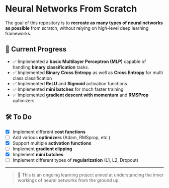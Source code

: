# Neural Networks From Scratch

The goal of this repository is to **recreate as many types of neural networks as possible** from scratch, without relying on high-level deep learning frameworks.

## 📌 Current Progress
- ✅ Implemented a **basic Multilayer Perceptron (MLP)** capable of handling **binary classification** tasks.
- ✅ Implemented **Binary Cross Entropy** as well as **Cross Entropy** for multi class classification
- ✅ Implemented **ReLU** and **Sigmoid** activation functions
- ✅ Implemented **mini batches** for much faster training
- ✅ Implemented **gradient descent with momentum** and **RMSProp** optimizers

## 🛠️ To Do
- [X] Implement different **cost functions**  
- [ ] Add various **optimizers** (Adam, RMSprop, etc.)  
- [X] Support multiple **activation functions**
- [ ] Implement **gradient clipping**
- [X] Implement **mini batches**
- [ ] Implement different types of **regularization** (L1, L2, Dropout)
---

> 🚀 This is an ongoing learning project aimed at understanding the inner workings of neural networks from the ground up.
